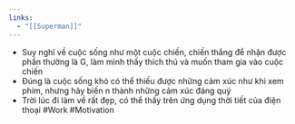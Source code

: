 ```yaml
---
links:
  - "[[Superman]]"
---
```

- Suy nghĩ về cuộc sống như một cuộc chiến, chiến thắng để nhận được phần thường là G, làm mình thấy thích thú và muốn tham gia vào cuộc chiến
- Đúng là cuộc sống khó có thể thiếu được những cảm xúc như khi xem phim, nhưng hãy biến n thành những cảm xúc đáng quý
- Trời lúc đi làm về rất đẹp, có thể thấy trên ứng dụng thời tiết của điện thoại #Work #Motivation